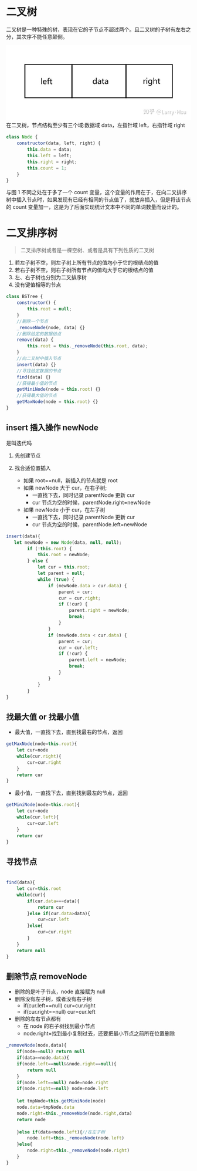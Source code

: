 # 二叉树

二叉树是一种特殊的树，表现在它的子节点不超过两个。且二叉树的子树有左右之分，其次序不能任意颠倒。

![这是图片](./1.png)
在二叉树，节点结构至少有三个域:数据域 data，左指针域 left，右指针域 right

```js
class Node {
	constructor(data, left, right) {
		this.data = data;
		this.left = left;
		this.right = right;
		this.count = 1;
	}
}
```

与图 1 不同之处在于多了一个 count 变量，这个变量的作用在于，在向二叉排序树中插入节点时，如果发现有已经有相同的节点值了，就放弃插入，但是将该节点的 count 变量加一，这是为了后面实现统计文本中不同的单词数量而设计的。

# 二叉排序树

> 二叉排序树或者是一棵空树、或者是具有下列性质的二叉树

1. 若左子树不空，则左子树上所有节点的值均小于它的根结点的值
2. 若右子树不空，则右子树所有节点的值均大于它的根结点的值
3. 左、右子树也分别为二叉排序树
4. 没有键值相等的节点

```js
class BSTree {
	constructor() {
		this.root = null;
	}
	//删除一个节点
	_removeNode(node, data) {}
	//删除给定的数据结点
	remove(data) {
		this.root = this._removeNode(this.root, data);
	}
	//向二叉树中插入节点
	insert(data) {}
	//寻找给定数据的节点
	find(data) {}
	//获得最小值的节点
	getMiniNode(node = this.root) {}
	//获得最大值的节点
	getMaxNode(node = this.root) {}
}
```

## insert 插入操作 newNode

是叫迭代吗

1. 先创建节点

2. 找合适位置插入
   - 如果 root==null，新插入的节点就是 root
   - 如果 newNode 大于 cur，在右子树;
     - 一直找下去，同时记录 parentNode 更新 cur
     - cur 节点为空的时候，parentNode.right=newNode
   - 如果 newNode 小于 cur，在左子树
     - 一直找下去，同时记录 parentNode 更新 cur
     - cur 节点为空的时候，parentNode.left=newNode

```js
insert(data){
   let newNode = new Node(data, null, null);
		if (!this.root) {
			this.root = newNode;
		} else {
			let cur = this.root;
			let parent = null;
			while (true) {
				if (newNode.data > cur.data) {
					parent = cur;
					cur = cur.right;
					if (!cur) {
						parent.right = newNode;
						break;
					}
				}
				if (newNode.data < cur.data) {
					parent = cur;
					cur = cur.left;
					if (!cur) {
						parent.left = newNode;
						break;
					}
				}
			}
		}
}

```

## 找最大值 or 找最小值

- 最大值，一直找下去，直到找最右的节点，返回

```js
getMaxNode(node=this.root){
    let cur=node
    while(cur.right){
        cur=cur.right
    }
    return cur
}

```

- 最小值，一直找下去，直到找到最左的节点，返回

```js
getMiniNode(node=this.root){
    let cur=node
    while(cur.left){
        cur=cur.left
    }
    return cur
}

```

## 寻找节点

```js

find(data){
    let cur=this.root
    while(cur){
        if(cur.data===data){
            return cur
        }else if(cur.data>data){
            cur=cur.left
        }else{
            cur=cur.right
        }
    }
    return null
}

```

## 删除节点 removeNode

- 删除的是叶子节点，node 直接赋为 null
- 删除没有左子树，或者没有右子树
  - if(cur.left==null) cur=cur.right
  - if(cur.right==null) cur=cur.left
- 删除的左右节点都有
  - 在 node 的右子树找到最小节点
  - node.right=找到最小复制过去，还要把最小节点之前所在位置删除

```js
_removeNode(node,data){
    if(node==null) return null
    if(data==node.data){
    if(node.left==null&&node.right==null){
        return null
    }
    if(node.left==null) node=node.right
    if(node.right==null) node=node.left

    let tmpNode=this.getMiniNode(node)
    node.data=tmpNode.data
    node.right=this._removeNode(node.right,data)
    return node

    }else if(data<node.left){//在左子树
        node.left=this._removeNode(node.left)
    }else{
        node.right=this._removeNode(node.right)
    }
}
```

